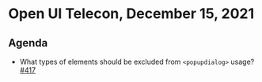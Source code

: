 # Open UI Telecon, December 15, 2021

## Agenda
  - What types of elements should be excluded from `<popupdialog>` usage? [#417](https://github.com/openui/open-ui/issues/417)
